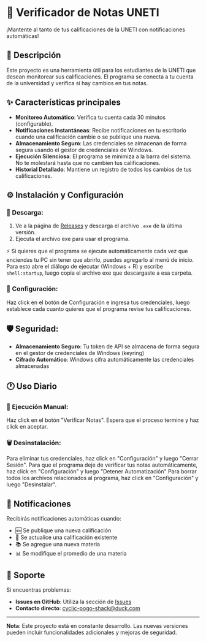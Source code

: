 # 🚀 Verificador de Notas UNETI

¡Mantente al tanto de tus calificaciones de la UNETI con notificaciones automáticas!

## 📝 Descripción

Este proyecto es una herramienta útil para los estudiantes de la UNETI que desean monitorear sus calificaciones. El programa se conecta a tu cuenta de la universidad y verifica si hay cambios en tus notas.

## ✨ Características principales

- **Monitoreo Automático**: Verifica tu cuenta cada 30 minutos (configurable).
- **Notificaciones Instantáneas**: Recibe notificaciones en tu escritorio cuando una calificación cambie o se publique una nueva.
- **Almacenamiento Seguro**: Las credenciales se almacenan de forma segura usando el gestor de credenciales de Windows.
- **Ejecución Silenciosa**: El programa se minimiza a la barra del sistema. No te molestará hasta que no cambien tus calificaciones.
- **Historial Detallado**: Mantiene un registro de todos los cambios de tus calificaciones.

## ⚙️ Instalación y Configuración

### 📅 Descarga:

1. Ve a la página de [Releases](https://github.com/unibend/verificador-de-notas/releases) y descarga el archivo `.exe` de la última versión.
2. Ejecuta el archivo exe para usar el programa.

⚡ Si quieres que el programa se ejecute automáticamente cada vez que enciendas tu PC sin tener que abrirlo, puedes agregarlo al menú de inicio. Para esto abre el diálogo de ejecutar (Windows + R) y escribe `shell:startup`, luego copia el archivo exe que descargaste a esa carpeta.

### 🔧 Configuración:

Haz click en el botón de Configuración e ingresa tus credenciales, luego establece cada cuanto quieres que el programa revise tus calificaciones.

## 🛡️ Seguridad:

- **Almacenamiento Seguro**: Tu token de API se almacena de forma segura en el gestor de credenciales de Windows (keyring)
- **Cifrado Automático**: Windows cifra automáticamente las credenciales almacenadas



## 🕐 Uso Diario

### 🚀 Ejecución Manual:

Haz click en el botón "Verificar Notas". Espera que el proceso termine y haz click en aceptar.


### 🗑️ Desinstalación:

Para eliminar tus credenciales, haz click en "Configuración" y luego "Cerrar Sesión". 
Para que el programa deje de verificar tus notas automáticamente, haz click en "Configuración" y luego "Detener Automatización"
Para borrar todos los archivos relacionados al programa, haz click en "Configuración" y luego "Desinstalar".



## 📱 Notificaciones

Recibirás notificaciones automáticas cuando:

- 🆕 Se publique una nueva calificación
- 🔄 Se actualice una calificación existente
- 📚 Se agregue una nueva materia
- 📊 Se modifique el promedio de una materia

## 🤝 Soporte

Si encuentras problemas:

- **Issues en GitHub**: Utiliza la sección de [Issues](https://github.com/unibend/verificador-de-notas/issues)
- **Contacto directo**: [cyclic-pogo-shack@duck.com](mailto\:cyclic-pogo-shack@duck.com)

---

**Nota**: Este proyecto está en constante desarrollo. Las nuevas versiones pueden incluir funcionalidades adicionales y mejoras de seguridad.

